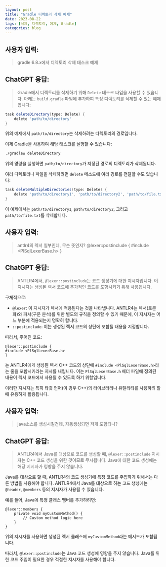 ```yaml
---
layout: post
title: "Gradle 디렉토리 삭제 예제"
date: 2023-08-22
tags: [삭제, 디렉토리, 예제, Gradle]
categories: blog
---
```


## 사용자 입력:
> gradle 6.8.x에서 디렉토리 삭제 태스크 예제

## ChatGPT 응답:
> Gradle에서 디렉토리를 삭제하기 위해 `Delete` 태스크 타입을 사용할 수 있습니다. 아래는 `build.gradle` 파일에 추가하여 특정 디렉토리를 삭제할 수 있는 예제입니다:

```groovy
task deleteDirectory(type: Delete) {
    delete 'path/to/directory'
}
```

위의 예제에서 `path/to/directory`는 삭제하려는 디렉토리의 경로입니다.

이제 Gradle을 사용하여 해당 태스크를 실행할 수 있습니다:

```bash
./gradlew deleteDirectory
```

위의 명령을 실행하면 `path/to/directory`가 지정된 경로의 디렉토리가 삭제됩니다. 

여러 디렉토리나 파일을 삭제하려면 `delete` 메소드에 여러 경로를 전달할 수도 있습니다:

```groovy
task deleteMultipleDirectories(type: Delete) {
    delete 'path/to/directory1', 'path/to/directory2', 'path/to/file.txt'
}
```

이 예제에서는 `path/to/directory1`, `path/to/directory2`, 그리고 `path/to/file.txt`를 삭제합니다.

## 사용자 입력:
> antlr4의 렉서 일부인데, 무슨 뜻인지? @lexer::postinclude {
#include <PlSqlLexerBase.h>
}

## ChatGPT 응답:
> ANTLR4에서, `@lexer::postinclude`는 코드 생성기에 대한 지시자입니다. 이 지시자는 생성된 렉서 코드에 추가적인 코드를 포함시키기 위해 사용됩니다.

구체적으로:
- `@lexer`: 이 지시자가 렉서에 적용된다는 것을 나타냅니다. ANTLR4는 렉서(토큰화)와 파서(구문 분석)를 위한 별도의 규칙을 정의할 수 있기 때문에, 이 지시자는 어느 부분에 적용되는지 명확히 합니다.
- `::postinclude`: 이는 생성된 렉서 코드의 상단에 포함될 내용을 지정합니다.

따라서, 주어진 코드:

```antlr
@lexer::postinclude {
#include <PlSqlLexerBase.h>
}
```

는 ANTLR4에게 생성된 렉서 C++ 코드의 상단에 `#include <PlSqlLexerBase.h>`라는 줄을 포함시키라는 지시를 내립니다. 이는 `PlSqlLexerBase.h` 헤더 파일에 정의된 내용이 렉서 코드에서 사용될 수 있도록 하기 위함입니다.

이러한 지시자는 특히 타깃 언어(이 경우 C++)의 라이브러리나 유틸리티를 사용하려 할 때 유용하게 활용됩니다.

## 사용자 입력:
> java소스를 생성시킬건데, 자동생성되면 저게 포함되나?

## ChatGPT 응답:
> ANTLR4에서 Java를 대상으로 코드를 생성할 때, `@lexer::postinclude` 지시자는 C++ 코드 생성을 위한 것이므로 무시됩니다. Java에 대한 코드 생성에는 해당 지시자가 영향을 주지 않습니다.

Java를 대상으로 할 때, ANTLR4의 코드 생성기에 특정 코드를 주입하기 위해서는 다른 방법을 사용해야 합니다. ANTLR4에서 Java를 대상으로 하는 코드 생성에는 `@header`, `@members` 등의 지시자가 사용될 수 있습니다.

예를 들어, Java에 특정 클래스 멤버를 추가하려면:

```antlr
@lexer::members {
    private void myCustomMethod() {
        // Custom method logic here
    }
}
```

위의 지시자를 사용하면 생성된 렉서 클래스에 `myCustomMethod`라는 메서드가 포함됩니다.

따라서, `@lexer::postinclude`는 Java 코드 생성에 영향을 주지 않습니다. Java를 위한 코드 주입이 필요한 경우 적절한 지시자를 사용해야 합니다.

